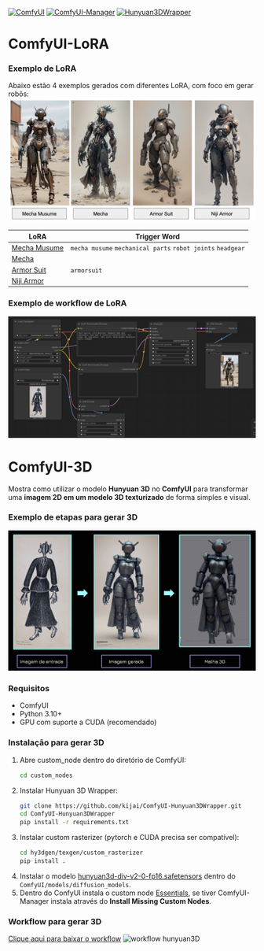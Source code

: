 
[![ComfyUI](https://img.shields.io/badge/ComfyUI-GitHub-orange?logo=github)](https://github.com/comfyanonymous/ComfyUI)
[![ComfyUI-Manager](https://img.shields.io/badge/ComfyUImanager-GitHub-green?logo=github)](https://github.com/ltdrdata/ComfyUI-Manager)
[![Hunyuan3DWrapper](https://img.shields.io/badge/Hunyunan3DWrapper-GitHub-blue?logo=github)](https://github.com/kijai/ComfyUI-Hunyuan3DWrapper)
# ComfyUI-LoRA
### Exemplo de LoRA
Abaixo estão 4 exemplos gerados com diferentes LoRA, com foco em gerar robôs:
![Exemplos de LoRA](imagens/robos-LoRA.png)




|      LoRA      | Trigger Word       |
|----------------|--------------------|
| [Mecha Musume](https://civitai.com/models/15464/a-mecha-musume-a) | `mecha musume` `mechanical parts` `robot joints` `headgear`|
| [Mecha](https://civitai.com/models/76693?modelVersionId=697939)|     |
| [Armor Suit](https://civitai.com/models/59245/armor-suit-lora)| `armorsuit`    |
| [Niji Armor](https://civitai.com/models/99875/nijiarmor-lora-suits-armors-mechas)|     |



### Exemplo de workflow de LoRA
![Exemplo de workflow de LoRA](./imagens/workflow-LoRA.png)




# ComfyUI-3D

Mostra como utilizar o modelo **Hunyuan 3D** no **ComfyUI** para transformar uma **imagem 2D em um modelo 3D texturizado** de forma simples e visual.


### Exemplo de etapas para gerar 3D
![input](imagens/processo.png)




### Requisitos
- ComfyUI
- Python 3.10+
- GPU com suporte a CUDA (recomendado)

  


### Instalação para gerar 3D
1. Abre custom_node dentro do diretório de ComfyUI:
   ```bash
   cd custom_nodes
2. Instalar Hunyuan 3D Wrapper:
   ```bash
   git clone https://github.com/kijai/ComfyUI-Hunyuan3DWrapper.git
   cd ComfyUI-Hunyuan3DWrapper
   pip install -r requirements.txt
3. Instalar custom rasterizer (pytorch e CUDA precisa ser compatível):
   ```bash
   cd hy3dgen/texgen/custom_rasterizer
   pip install .
4. Instalar o modelo [hunyuan3d-div-v2-0-fp16.safetensors](https://huggingface.co/Kijai/Hunyuan3D-2_safetensors/tree/main) dentro do `ComfyUI/models/diffusion_models`.
5. Dentro do ConfyUI instala o custom node [Essentials](https://github.com/cubiq/ComfyUI_essentials.git), se tiver ComfyUI-Manager instala através do **Install Missing Custom Nodes**.


   

### Workflow para gerar 3D
[Clique aqui para baixar o workflow](./Hunyuan3D-CG.json)
![workflow hunyuan3D](imagens/workflow-hunyuan3D.jpeg)
